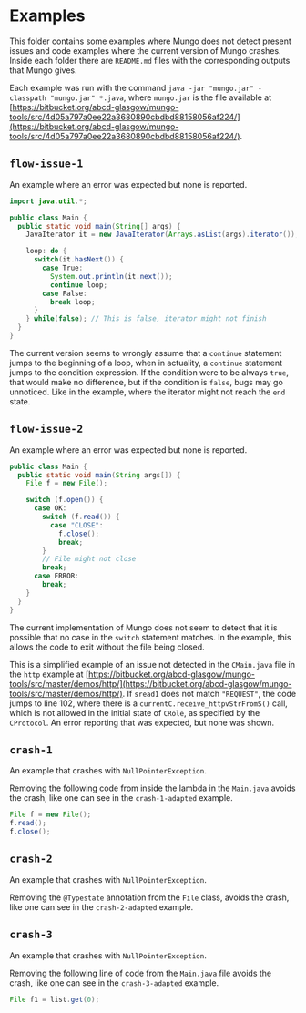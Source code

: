 # Examples

This folder contains some examples where Mungo does not detect present issues and code examples where the current version of Mungo crashes. Inside each folder there are `README.md` files with the corresponding outputs that Mungo gives.

Each example was run with the command `java -jar "mungo.jar" -classpath "mungo.jar" *.java`, where `mungo.jar` is the file available at [https://bitbucket.org/abcd-glasgow/mungo-tools/src/4d05a797a0ee22a3680890cbdbd88158056af224/](https://bitbucket.org/abcd-glasgow/mungo-tools/src/4d05a797a0ee22a3680890cbdbd88158056af224/).

## `flow-issue-1`

An example where an error was expected but none is reported.

```java
import java.util.*;

public class Main {
  public static void main(String[] args) {
    JavaIterator it = new JavaIterator(Arrays.asList(args).iterator());

    loop: do {
      switch(it.hasNext()) {
        case True:
          System.out.println(it.next());
          continue loop;
        case False:
          break loop;
      }
    } while(false); // This is false, iterator might not finish
  }
}
```

The current version seems to wrongly assume that a `continue` statement jumps to the beginning of a loop, when in actuality, a `continue` statement jumps to the condition expression. If the condition were to be always `true`, that would make no difference, but if the condition is `false`, bugs may go unnoticed. Like in the example, where the iterator might not reach the `end` state.

## `flow-issue-2`

An example where an error was expected but none is reported.

```java
public class Main {
  public static void main(String args[]) {
    File f = new File();

    switch (f.open()) {
      case OK:
        switch (f.read()) {
          case "CLOSE":
            f.close();
            break;
        }
        // File might not close
        break;
      case ERROR:
        break;
    }
  }
}
```

The current implementation of Mungo does not seem to detect that it is possible that no case in the `switch` statement matches. In the example, this allows the code to exit without the file being closed.

This is a simplified example of an issue not detected in the `CMain.java` file in the `http` example at [https://bitbucket.org/abcd-glasgow/mungo-tools/src/master/demos/http/](https://bitbucket.org/abcd-glasgow/mungo-tools/src/master/demos/http/). If `sread1` does not match `"REQUEST"`, the code jumps to line 102, where there is a `currentC.receive_httpvStrFromS()` call, which is not allowed in the initial state of `CRole`, as specified by the `CProtocol`. An error reporting that was expected, but none was shown.

## `crash-1`

An example that crashes with `NullPointerException`. 

Removing the following code from inside the lambda in the `Main.java` avoids the crash, like one can see in the `crash-1-adapted` example.

```java
File f = new File();
f.read();
f.close();
```

## `crash-2`

An example that crashes with `NullPointerException`. 

Removing the `@Typestate` annotation from the `File` class, avoids the crash, like one can see in the `crash-2-adapted` example.

## `crash-3`

An example that crashes with `NullPointerException`. 

Removing the following line of code from the `Main.java` file avoids the crash, like one can see in the `crash-3-adapted` example.

```java
File f1 = list.get(0);
```

